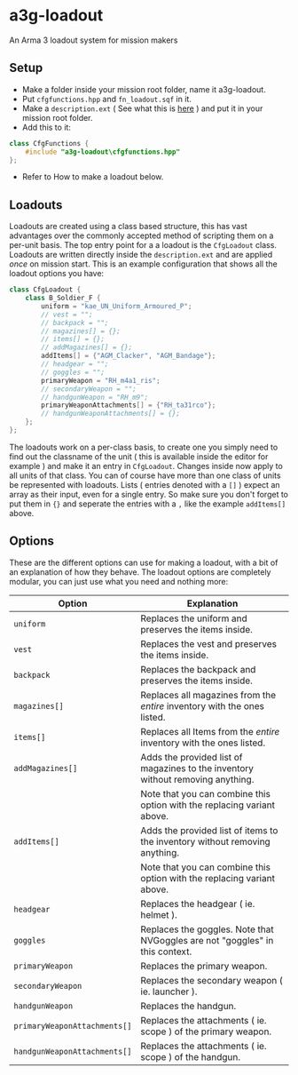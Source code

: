 a3g-loadout
===========
An Arma 3 loadout system for mission makers

Setup
-----
- Make a folder inside your mission root folder, name it a3g-loadout.
- Put `cfgfunctions.hpp` and `fn_loadout.sqf` in it.
- Make a `description.ext` ( See what this is [here](https://community.bistudio.com/wiki/Description.ext) ) and put it in your mission root folder.
- Add this to it:
``` c++ 
class CfgFunctions { 
	#include "a3g-loadout\cfgfunctions.hpp" 
};
```
- Refer to How to make a loadout below.

Loadouts
--------
Loadouts are created using a class based structure, this has vast advantages over the commonly accepted method of scripting them on a per-unit basis.
The top entry point for a a loadout is the `CfgLoadout` class. Loadouts are written directly inside the `description.ext` and are applied _once_ on mission start. This is an example configuration that shows all the loadout options you have:
``` c++
class CfgLoadout {
	class B_Soldier_F {
		uniform = "kae_UN_Uniform_Armoured_P";
		// vest = "";
		// backpack = "";
		// magazines[] = {};
		// items[] = {};
		// addMagazines[] = {};
		addItems[] = {"AGM_Clacker", "AGM_Bandage"};
		// headgear = "";	
		// goggles = "";
		primaryWeapon = "RH_m4a1_ris";
		// secondaryWeapon = "";	
		// handgunWeapon = "RH_m9";
		primaryWeaponAttachments[] = {"RH_ta31rco"};
		// handgunWeaponAttachments[] = {};
	};
};
```
The loadouts work on a per-class basis, to create one you simply need to find out the classname of the unit ( this is available inside the editor for example ) and make it an entry in `CfgLoadout`. Changes inside now apply to all units of that class. You can of course have more than one class of units be represented with loadouts. Lists ( entries denoted with a `[]` ) expect an array as their input, even for a single entry. So make sure you don't forget to put them in `{}` and seperate the entries with a `,` like the example `addItems[]` above.

Options
-------
These are the different options can use for making a loadout, with a bit of an explanation of how they behave. The loadout options are completely modular, you can just use what you need and nothing more:

| Option                       | Explanation                                                                     |
| ---------------------------- | ------------------------------------------------------------------------------- |
| `uniform`                    | Replaces the uniform and preserves the items inside.                            |
| `vest`                       | Replaces the vest and preserves the items inside.                               |
| `backpack`                   | Replaces the backpack and preserves the items inside.                           |
| `magazines[]`                | Replaces all magazines from the _entire_ inventory with the ones listed.        |
| `items[]`                    | Replaces all Items from the _entire_ inventory with the ones listed.            |
| `addMagazines[]`             | Adds the provided list of magazines to the inventory without removing anything. |
|                              | Note that you can combine this option with the replacing variant above.         |
| `addItems[]`                 | Adds the provided list of items to the inventory without removing anything.     |
|                              | Note that you can combine this option with the replacing variant above.         |
| `headgear`                   | Replaces the headgear ( ie. helmet ).                                           |
| `goggles`                    | Replaces the goggles. Note that NVGoggles are not "goggles" in this context.    |
| `primaryWeapon`              | Replaces the primary weapon.                                                    |
| `secondaryWeapon`            | Replaces the secondary weapon ( ie. launcher ).                                 |
| `handgunWeapon`              | Replaces the handgun.                                                           |
| `primaryWeaponAttachments[]` | Replaces the attachments ( ie. scope ) of the primary weapon.                   |
| `handgunWeaponAttachments[]` | Replaces the attachments ( ie. scope ) of the handgun.                          |
